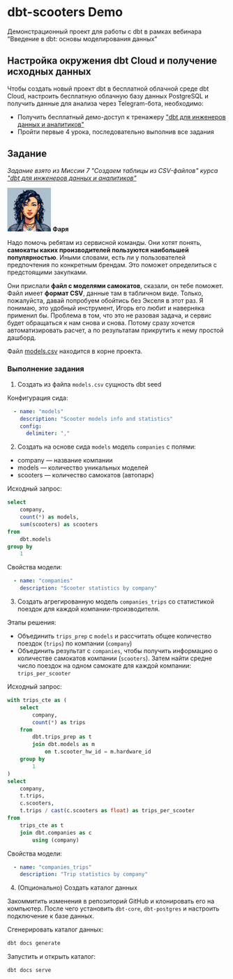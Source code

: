 # dbt-scooters Demo

Демонстрационный проект для работы с dbt в рамках вебинара "Введение в dbt: основы моделирования данных"

## Настройка окружения dbt Cloud и получение исходных данных

Чтобы создать новый проект dbt в бесплатной облачной среде dbt Cloud, настроить бесплатную облачную базу данных PostgreSQL
и получить данные для анализа через Telegram-бота, необходимо:

- Получить бесплатный демо-доступ к тренажеру ["dbt для инженеров данных и аналитиков"](https://inzhenerka.tech/dbt)
- Пройти первые 4 урока, последовательно выполнив все задания


## Задание

*Задание взято из Миссии 7 "Создаем таблицы из CSV-файлов" курса ["dbt для инженеров данных и аналитиков"](https://inzhenerka.tech/dbt)*

<img src="https://github.com/Inzhenerka/dbt-course-materials/blob/main/art/Farya.jpg?raw=true" alt="Хакер" style="width: 100px;">&nbsp;<b>Фаря</b>

Надо помочь ребятам из сервисной команды. Они хотят понять, **самокаты каких производителей пользуются наибольшей популярностью**. Иными словами, есть ли у пользователей предпочтения по конкретным брендам. Это поможет определиться с предстоящими закупками.

Они прислали **файл с моделями самокатов**, сказали, он тебе поможет. Файл имеет **формат CSV**, данные там в табличном виде. Только, пожалуйста, давай попробуем обойтись без Экселя в этот раз. Я понимаю, это удобный инструмент, Игорь его любит и наверняка применил бы. Проблема в том, что это не разовая задача, и сервис будет обращаться к нам снова и снова. Потому сразу хочется автоматизировать расчет, а по результатам прикрутить к нему простой дашборд.

Файл [models.csv](/models.csv) находится в корне проекта.

### Выполнение задания

1. Создать из файла `models.csv` сущность dbt seed

Конфигурация сида:

```yml
  - name: "models"
    description: "Scooter models info and statistics"
    config:
      delimiter: ","
```

2. Создать на основе сида `models` модель `companies` с полями:

- company — название компании
- models — количество уникальных моделей
- scooters — количество самокатов (автопарк)

Исходный запрос:

```sql
select
    company,
    count(*) as models,
    sum(scooters) as scooters
from
    dbt.models
group by
    1
```

Свойства модели:

```yml
  - name: "companies"
    description: "Scooter statistics by company"
```

3. Создать агрегированную модель `companies_trips` со статистикой поездок для каждой компании-производителя.

Этапы решения:

- Объединить `trips_prep` с `models` и рассчитать общее количество поездок (`trips`) по компании (`company`)
- Объединить результат с `companies`, чтобы получить информацию о количестве самокатов компании (`scooters`). Затем найти средне число поездок на одном самокате для каждой компании: `trips_per_scooter`


Исходный запрос:

```sql
with trips_cte as (
    select
        company,
        count(*) as trips
    from
        dbt.trips_prep as t
        join dbt.models as m
            on t.scooter_hw_id = m.hardware_id
    group by
        1
)
select
    company,
    t.trips,
    c.scooters,
    t.trips / cast(c.scooters as float) as trips_per_scooter
from
    trips_cte as t
    join dbt.companies as c
        using (company)
```

Свойства модели:

```yml
  - name: "companies_trips"
    description: "Trip statistics by company"
```

4. (Опционально) Создать каталог данных

Закоммитить изменения в репозиторий GitHub и клонировать его на компьютер. После чего установить `dbt-core`, `dbt-postgres` и настроить подключение к базе данных.

Сгенерировать каталог данных:

```bash
dbt docs generate
```

Запустить и открыть каталог:

```bash
dbt docs serve
```
